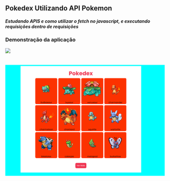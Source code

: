 <h2>Pokedex Utilizando API Pokemon</h2>
<h5>
    Estudando APIS e como utilizar o fetch no javascript, e 
    executando requisições dentro de requisições
</h5>
<h3>Demonstração da aplicação</h3>
<img src="./gif.gif">
<br>
<br>
<br>
<img src="./img.PNG">